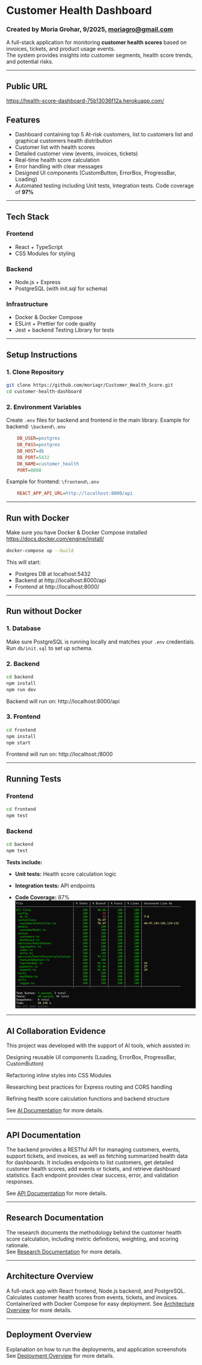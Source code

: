 # Customer Health Dashboard
### Created by Moria Grohar, 9/2025, moriagro@gmail.com
A full-stack application for monitoring **customer health scores** based on invoices, tickets, and product usage events.  
The system provides insights into customer segments, health score trends, and potential risks.  

---

## Public URL
https://health-score-dashboard-75b13036f12a.herokuapp.com/

## Features
- Dashboard containing top 5 At-risk customers, list to customers list and graphical customers health distribution
- Customer list with health scores
- Detailed customer view (events, invoices, tickets)
- Real-time health score calculation
- Error handling with clear messages
- Designed UI components (CustomButton, ErrorBox, ProgressBar, Loading)
- Automated testing including Unit tests, Integration tests. Code coverage of **97%** 

---

## Tech Stack
### Frontend
- React + TypeScript
- CSS Modules for styling

### Backend
- Node.js + Express
- PostgreSQL (with init.sql for schema)

### Infrastructure
- Docker & Docker Compose
- ESLint + Prettier for code quality
- Jest + backend Testing Library for tests

---

## Setup Instructions

### 1. Clone Repository
```bash
git clone https://github.com/moriagr/Customer_Health_Score.git
cd customer-health-dashboard
```

### 2. Environment Variables

Create `.env` files for backend and frontend in the main library. 
Example for backend:
`\backend\.env`
```ini
    DB_USER=postgres
    DB_PASS=postgres
    DB_HOST=db
    DB_PORT=5432
    DB_NAME=customer_health
    PORT=8000
```
Example for frontend:
`\frontend\.env`

```ini
    REACT_APP_API_URL=http://localhost:8000/api

```
---
## Run with Docker

Make sure you have Docker & Docker Compose installed https://docs.docker.com/engine/install/

```bash
docker-compose up --build
```

This will start:

- Postgres DB at localhost:5432
- Backend at http://localhost:8000/api
- Frontend at http://localhost:8000/
---
## Run without Docker

### 1. Database

Make sure PostgreSQL is running locally and matches your `.env` credentials. Run `db/init.sql` to set up schema.

### 2. Backend
```bash
cd backend
npm install
npm run dev
```

Backend will run on: http://localhost:8000/api

### 3. Frontend
```bash
cd frontend
npm install
npm start
```

Frontend will run on: http://localhost:/8000

---
## Running Tests

### Frontend
```bash
cd frontend
npm test
```

### Backend
```bash
cd backend
npm test
```

**Tests include:**

* **Unit tests:** Health score calculation logic 

* **Integration tests:** API endpoints

* **Code Coverage:** 87%
![Test logs](image.png)

---
## AI Collaboration Evidence

This project was developed with the support of AI tools, which assisted in:

Designing reusable UI components (Loading, ErrorBox, ProgressBar, CustomButton)

Refactoring inline styles into CSS Modules

Researching best practices for Express routing and CORS handling

Refining health score calculation functions and backend structure

See [AI Documentation](./documentation/AI_README.md) for more details.

---
## API Documentation

The backend provides a RESTful API for managing customers, events, support tickets, and invoices, as well as fetching summarized health data for dashboards. It includes endpoints to list customers, get detailed customer health scores, add events or tickets, and retrieve dashboard statistics. Each endpoint provides clear success, error, and validation responses. 

See [API Documentation](./documentation/API_README.md) for more details.

---
## Research Documentation

The research documents the methodology behind the customer health score calculation, including metric definitions, weighting, and scoring rationale.  
See [Research Documentation](./documentation/Research_README.md) for more details.

---
## Architecture Overview

A full-stack app with React frontend, Node.js backend, and PostgreSQL. Calculates customer health scores from events, tickets, and invoices. Containerized with Docker Compose for easy deployment. 
See [Architecture Overview](./documentation/Architecture_Overview_README.md) for more details.

---
## Deployment Overview

Explanation on how to run the deployments, and application screenshots 
See [Deployment Overview](./documentation/Deployment_README.md) for more details.